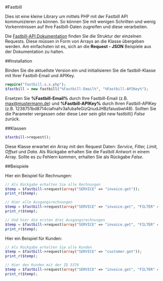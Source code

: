 #Fastbill

Dies ist eine kleine Library um mittels PHP mit der Fastbill API kommunizieren zu können.
So können Sie mit wenigen Schritten und wenig Vorkenntnissen auf Ihre Fastbill-Daten zugreifen und diese verarbeiten. 

Die [Fastbill-API Dokumentation](http://www.fastbill.com/api/ "Fastbill API Dokumentation") finden Sie die Struktur der einzelnen Requests. Diese müssen in Form von Arrays an die Klasse übergeben werden. Am einfachsten ist es, sich an die **Request - JSON** Beispiele aus der Dokumentation zu halten.



##Installation

Binden Sie die aktuellste Version ein und initialisieren Sie die fastbill-Klasse mit Ihrer Fastbill-Email und APIKey.

``` php
require("fastbill.x.x.php");
$fastbill = new fastbill("%Fastbill-Email%", "%Fastbill-APIKey%");
```
Ersetzen Sie **%Fastbill-Email%** durch Ihre Fastbill-Email (z.B. max@mustermann.de) und **%Fastbill-APIKey%** durch Ihren Fastbill-APIKey (z.B. 1238751bd8714ciafnafv3afubafeGizQnudJHBzfaiusbwt48). Sollten Sie die Parameter vergessen oder diese Leer sein gibt new fastbill() *False* zurück.



##Klassen

``` php
$fastbill->request();
```
Diese Klasse erwartet ein Array mit den Request Daten: *Service, Filter, Limit, Offset* und *Data*.
Als Rückgabe erhalten Sie die Fastbill Antwort in einem Array.
Sollte es zu Fehlern kommen, erhalten Sie als Rückgabe *False*.



##Beispiele


Hier ein Beispiel für Rechnungen:
``` php
// Als Rückgabe erhalten Sie alle Rechnungen
$temp = $fastbill->request(array("SERVICE" => "invoice.get"));
print_r($temp);

// Hier alle Ausgangsrechnungen
$temp = $fastbill->request(array("SERVICE" => "invoice.get", "FILTER" => array("TYPE" => "outgoing")));
print_r($temp);

// Und hier die ersten drei Ausgangsrechnungen
$temp = $fastbill->request(array("SERVICE" => "invoice.get", "FILTER" => array("TYPE" => "outgoing"), "LIMIT" => 3));
print_r($temp);
```

Hier ein Beispiel für Kunden:
``` php
// Als Rückgabe erhalten Sie alle Kunden
$temp = $fastbill->request(array("SERVICE" => "customer.get"));
print_r($temp);

// Hier den Kunden mit der ID 5376
$temp = $fastbill->request(array("SERVICE" => "invoice.get", "FILTER" => array("CUSTOMER_ID" => 5376)));
print_r($temp);
```

